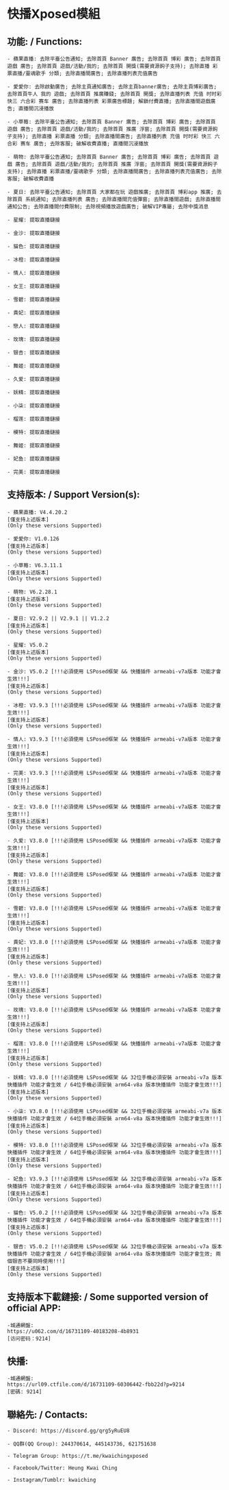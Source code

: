 # 快播Xposed模組

## 功能: / Functions:

	- 蘋果直播: 去除平臺公告通知; 去除首頁 Banner 廣告; 去除首頁 博彩 廣告; 去除首頁 遊戲 廣告; 去除首頁 遊戲/活動/我的; 去除首頁 開獎(需要資源鉤子支持); 去除直播 彩票直播/靈魂歌手 分類; 去除直播間廣告; 去除直播列表充值廣告

	- 愛愛你: 去除啟動廣告; 去除主頁通知廣告; 去除主頁banner廣告; 去除主頁博彩廣告; 去除首頁牛人 我的 遊戲; 去除首頁 推廣賺錢; 去除首頁 開獎; 去除直播列表 充值 时时彩 快三 六合彩 赛车 廣告; 去除直播列表 彩票廣告標題; 解鎖付費直播; 去除直播間遊戲廣告; 直播間沉浸播放

	- 小草莓: 去除平臺公告通知; 去除首頁 Banner 廣告; 去除首頁 博彩 廣告; 去除首頁 遊戲 廣告; 去除首頁 遊戲/活動/我的; 去除首頁 推廣 浮窗; 去除首頁 開獎(需要資源鉤子支持); 去除直播 彩票直播 分類; 去除直播間廣告; 去除直播列表 充值 时时彩 快三 六合彩 赛车 廣告; 去除客服; 破解收費直播; 直播間沉浸播放

	- 萌物: 去除平臺公告通知; 去除首頁 Banner 廣告; 去除首頁 博彩 廣告; 去除首頁 遊戲 廣告; 去除首頁 遊戲/活動/我的; 去除首頁 推廣 浮窗; 去除首頁 開獎(需要資源鉤子支持); 去除直播 彩票直播/靈魂歌手 分類; 去除直播間廣告; 去除直播列表充值廣告; 去除客服; 破解收費直播

	- 夏日: 去除平臺公告通知; 去除首頁 大家都在玩 遊戲推廣; 去除首頁 博彩app 推廣; 去除首頁 系統通知; 去除直播列表 廣告; 去除直播間充值彈窗; 去除直播間遊戲; 去除直播間通知公告; 去除直播間付費限制; 去除視頻播放遊戲廣告; 破解VIP專屬; 去除中獎消息

	- 星耀: 提取直播鏈接

	- 金沙: 提取直播鏈接

	- 猫色: 提取直播鏈接

	- 冰橙: 提取直播鏈接

	- 情人: 提取直播鏈接

	- 女王: 提取直播鏈接

	- 雪碧: 提取直播鏈接

	- 貴妃: 提取直播鏈接

	- 戀人: 提取直播鏈接

	- 玫瑰: 提取直播鏈接

	- 银杏: 提取直播鏈接

	- 舞姬: 提取直播鏈接

	- 久爱: 提取直播鏈接

	- 妖精: 提取直播鏈接

	- 小柒: 提取直播鏈接

	- 榴莲: 提取直播鏈接

	- 模特: 提取直播鏈接

	- 舞姬: 提取直播鏈接

	- 妃鱼: 提取直播鏈接

	- 完美: 提取直播鏈接


## 支持版本: / Support Version(s):

	- 蘋果直播: V4.4.20.2
	[僅支持上述版本]
	(Only these versions Supported)

	- 愛愛你: V1.0.126
	[僅支持上述版本]
	(Only these versions Supported)

	- 小草莓: V6.3.11.1
	[僅支持上述版本]
	(Only these versions Supported)

	- 萌物: V6.2.28.1
	[僅支持上述版本]
	(Only these versions Supported)

	- 夏日: V2.9.2 || V2.9.1 || V1.2.2
	[僅支持上述版本]
	(Only these versions Supported)

	- 星耀: V5.0.2
	[僅支持上述版本]
	(Only these versions Supported)

	- 金沙: V5.0.2 [!!!必須使用 LSPosed框架 && 快播插件 armeabi-v7a版本 功能才會生效!!!]
	[僅支持上述版本]
	(Only these versions Supported)

	- 冰橙: V3.9.3 [!!!必須使用 LSPosed框架 && 快播插件 armeabi-v7a版本 功能才會生效!!!]
	[僅支持上述版本]
	(Only these versions Supported)

	- 情人: V3.9.3 [!!!必須使用 LSPosed框架 && 快播插件 armeabi-v7a版本 功能才會生效!!!]
	[僅支持上述版本]
	(Only these versions Supported)

	- 完美: V3.9.3 [!!!必須使用 LSPosed框架 && 快播插件 armeabi-v7a版本 功能才會生效!!!]
	[僅支持上述版本]
	(Only these versions Supported)

	- 女王: V3.8.0 [!!!必須使用 LSPosed框架 && 快播插件 armeabi-v7a版本 功能才會生效!!!]
	[僅支持上述版本]
	(Only these versions Supported)

	- 久爱: V3.8.0 [!!!必須使用 LSPosed框架 && 快播插件 armeabi-v7a版本 功能才會生效!!!]
	[僅支持上述版本]
	(Only these versions Supported)

	- 舞姬: V3.8.0 [!!!必須使用 LSPosed框架 && 快播插件 armeabi-v7a版本 功能才會生效!!!]
	[僅支持上述版本]
	(Only these versions Supported)
	
	- 雪碧: V3.8.0 [!!!必須使用 LSPosed框架 && 快播插件 armeabi-v7a版本 功能才會生效!!!]
	[僅支持上述版本]
	(Only these versions Supported)

	- 貴妃: V3.8.0 [!!!必須使用 LSPosed框架 && 快播插件 armeabi-v7a版本 功能才會生效!!!]
	[僅支持上述版本]
	(Only these versions Supported)

	- 戀人: V3.8.0 [!!!必須使用 LSPosed框架 && 快播插件 armeabi-v7a版本 功能才會生效!!!]
	[僅支持上述版本]
	(Only these versions Supported)

	- 玫瑰: V3.8.0 [!!!必須使用 LSPosed框架 && 快播插件 armeabi-v7a版本 功能才會生效!!!]
	[僅支持上述版本]
	(Only these versions Supported)

	- 榴莲: V3.8.0 [!!!必須使用 LSPosed框架 && 快播插件 armeabi-v7a版本 功能才會生效!!!]
	[僅支持上述版本]
	(Only these versions Supported)

	- 妖精: V3.8.0 [!!!必須使用 LSPosed框架 && 32位手機必須安裝 armeabi-v7a 版本快播插件 功能才會生效 / 64位手機必須安裝 arm64-v8a 版本快播插件 功能才會生效!!!]
	[僅支持上述版本]
	(Only these versions Supported)

	- 小柒: V3.8.0 [!!!必須使用 LSPosed框架 && 32位手機必須安裝 armeabi-v7a 版本快播插件 功能才會生效 / 64位手機必須安裝 arm64-v8a 版本快播插件 功能才會生效!!!]
	[僅支持上述版本]
	(Only these versions Supported)

	- 模特: V3.8.0 [!!!必須使用 LSPosed框架 && 32位手機必須安裝 armeabi-v7a 版本快播插件 功能才會生效 / 64位手機必須安裝 arm64-v8a 版本快播插件 功能才會生效!!!]
	[僅支持上述版本]
	(Only these versions Supported)

	- 妃鱼: V3.9.3 [!!!必須使用 LSPosed框架 && 32位手機必須安裝 armeabi-v7a 版本快播插件 功能才會生效 / 64位手機必須安裝 arm64-v8a 版本快播插件 功能才會生效!!!]
	[僅支持上述版本]
	(Only these versions Supported)

	- 猫色: V5.0.2 [!!!必須使用 LSPosed框架 && 32位手機必須安裝 armeabi-v7a 版本快播插件 功能才會生效 / 64位手機必須安裝 arm64-v8a 版本快播插件 功能才會生效!!!]
	[僅支持上述版本]
	(Only these versions Supported)

	- 银杏: V5.0.2 [!!!必須使用 LSPosed框架 && 32位手機必須安裝 armeabi-v7a 版本快播插件 功能才會生效 / 64位手機必須安裝 arm64-v8a 版本快播插件 功能才會生效; 兩個银杏不要同時使用!!!]
	[僅支持上述版本]
	(Only these versions Supported)


## 支持版本下載鏈接: / Some supported version of official APP:

	-城通網盤:
	https://u062.com/d/16731109-40183208-4b8931
	[访问密码：9214]

## 快播:

	-城通網盤:
	https://url09.ctfile.com/d/16731109-60306442-fbb22d?p=9214
	[密碼: 9214]


## 聯絡先: / Contacts:

	- Discord: https://discord.gg/qrg5yRuEU8

	- QQ群(QQ Group): 244370614, 445143736, 621751638

	- Telegram Group: https://t.me/kwaichingxposed

	- Facebook/Twitter: Heung Kwai Ching

	- Instagram/Tumblr: kwaiching


